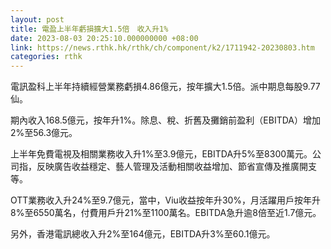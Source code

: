 ```yaml
---
layout: post
title: 電盈上半年虧損擴大1.5倍　收入升1%
date: 2023-08-03 20:25:10.000000000 +08:00
link: https://news.rthk.hk/rthk/ch/component/k2/1711942-20230803.htm
categories: rthk
---
```


電訊盈科上半年持續經營業務虧損4.86億元，按年擴大1.5倍。派中期息每股9.77仙。

期內收入168.5億元，按年升1%。除息、稅、折舊及攤銷前盈利（EBITDA）增加2%至56.3億元。

上半年免費電視及相關業務收入升1%至3.9億元，EBITDA升5%至8300萬元。公司指，反映廣告收益穩定、藝人管理及活動相關收益增加、節省宣傳及推廣開支等。

OTT業務收入升24%至9.7億元，當中，Viu收益按年升30%，月活躍用戶按年升8%至6550萬名，付費用戶升21%至1100萬名。EBITDA急升逾8倍至近1.7億元。

另外，香港電訊總收入升2%至164億元，EBITDA升3%至60.1億元。
